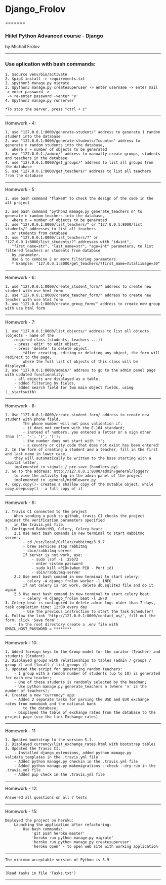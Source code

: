 # Django_Frolov

=======

### Hiilel Python Advanced course - Django

by Michail Frolov

---
### Use aplication with bash commands:

    1. $source venv/bin/activate
    2. $pip3 install -r requirements.txt
    2. $python3 manage.py migrate
    3. $python3 manage.py createsuperuser -> enter username -> enter mail -> enter password ->
     -> re-enter password ->enter 'y'
    4. $python3 manage.py runserver

    *To stop the server, press "ctrl + c"
---
Homework - 4:

    1. use "127.0.0.1:8000/generate-student/" address to generate 1 random student into the database
    2. use "127.0.0.1:8000/generate-students/?count=n" address to  generate n random students into the database,
       where n = number of objects to be generated
    3. use "127.0.0.1./admin/" address to manually create groups, students and teachers in the database
    4. use "127.0.0.1:8000/get_groups/" address to list all groups from the database
    5. use "127.0.0.1:8000/get_teachers/" address to list all teachers from the database
---
Homework - 5:

    1. use bash command "flake8" to check the design of the code in the all project

    2. use bash command "python3 manage.py generate_teachers n" to  generate n random teachers into the database,
       where n = number of objects to be generated
    3. use "127.0.0.1:8000/list_teachers/" or "127.0.0.1:8000/list students/" addresses to list all teachers
       or stodents from database
    3. use "127.0.0.1:8000/list_teachers/?" or "127.0.0.1:8000/list_students/?" addresses with "id=int",
       "first_name=str", "last_name=str", "age=int" parameters, to list filtered teachers or students from database
       by parameter. 
       Use & to combine 2 or more filtering parameters.
       * Example: "127.0.0.1:8000/get_teachers/?first_name=Vitalii&age=30"
---
Homework - 6:

    1. use "127.0.0.1:8000/create_student_form/" address to create new student with use html form
    2. use "127.0.0.1:8000/create_teacher_form/" address to create new teacher with use html form
    3. use "127.0.0.1:8000/create_group_form/" address to create new group with use html form
---
Homework - 7:

    1. use "127.0.0.1:8000/list_objects/" address to list all objects. (objects - name of the 
        required class (students, teachers ...))
        - press 'edit' to edit object,
        - press 'delete' to delete object.
            *After creating, editing or deleting any object, the form will redirect to the page, 
            where the full list of objects of this class will be displayed.
    2. use "127.0.0.1:8000/admin/" address to go to the admin panel page with updated functionality:
        - all objects are displayed as a table,
        - added filtering by fields,
        - added search field for two main object fields, using (__startswith)
---
Homework - 8:

    1. Use "127.0.0.1:8000/create-student-form/ address to create new student with phone field,
            The phone number will not pass validation if:
            - it does not conform with the E-164 standard;
            - instead of numbers, you entered a letter or a sign other than ('', '-', '(', ')');
            - the number does not start with '+';
            - a country or city code that does not exist has been entered!
    2. In the form of creating a student and a teacher, fill in the first and last name in lower case,
        they will automatically be written to the base starting with a capital letter,
        implemented in signals / pre-save (handlers.py)
    3. Go to the address: http://127.0.0.1:8000/admin/general/logger/
        to view the activity log in the admin panel of the project
        implemented in .general/middleware.py
    4. copy.copy()- creates a shallow copy of the mutable object, while copy.deepcopy() - a full copy of it
---
Homework - 9:
    
    1. Travis CI connected to the project
        When sending a push to github, travis CI checks the project against the verification parameters specified
        in the travis.yml file.
    2. Configured RabbitMQ, Celery, Celery beat:
        2.1 Use next bash comands in new terminal to start Rabbitmq server:
            - cd /usr/local/Cellar/rabbitmq/3.9.7
            - brew services stop rabbitmq
            - sbin/rabbitmq-server
            If server is not work, use:
                - sudo lsof -i :25672
                - enter sistem password
                - sudo kill <PID>(when PID - Port id)
                - sbin/rabbitmq-server
        2.2 Use next bash comand in new terminal to start celery:
            - celery -A django_frolov worker -l INFO
            If not celery is not work, delete db.sqlite3 file and do it again
        2.3 Use next bash comand in new terminal to start celery beat:
            - celery -A django_frolov beat -l INFO
    3. Celery beat is configured to delete admin logs older than 7 days, task completion time: 12:00 every day
            - Use the previous instruction to start the Task Scheduler!
    4. Follow the link 'http://127.0.0.1:8000/contact_us/', fill out the form, click 'Save form':
        - In the root directory create a .env file with EMAIL_HOST_PASSWORD = ********
---
Homework - 10:

    1. Added foreign keys to the Group model for the curator (Teacher) and students (Student).
    2. Displayed groups with relationships to tables (admin / groups / group /) and (locall / list_groups /)
    3. Updated the script for generating random teachers:
        - 1 group with a random number of students (up to 10) is generated for each new teacher;
        - One of these students is randomly selected by the headman;
        - Use python manage.py generate_teachers n (where 'n' is the number of teachers);
    4. Created a new "currency" app:
        - Added 2 separate tasks for parsing the USD and EUR exchange rates from monobank and the national bank
            to the database;
        - Displayed the table of exchange rates from the database to the project page (use the link Exchange rates)
---
Homework - 11:

    1. Updated bootstrap to the version 5.1.
    2. Displayed currency/list_exchange_rates.html with bootstrap tables
    3. Updated the Travis CI:
        - Installed django_extensions, added python manage.py validate_templates in the .travis.yml file
        - Added python manage.py checkin in the .travis.yml file
        - Added python manage.py makemigrations --check --dry-run in the .travis.yml file
        - Added pip check in the .travis.yml file
---
Homework - 12:

    Answered all questions on all 7 tests
---
Homework - 15:

    Deployed the project on heroku:
        Launching the application after refactoring:
            Use bash commands:
                'git push heroku master'
                'heroku run python manage.py migrate'
                'heroku run python manage.py createsuperuser'
                'heroku open' - to open web site with working application

---
    The minimum acceptable version of Python is 3.9
---
    (Read tasks in file 'Tasks.txt')
---
